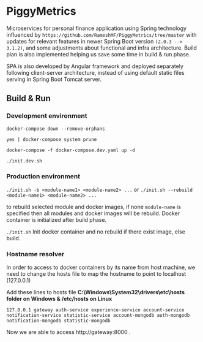 # PiggyMetrics
Microservices for personal finance application using Spring technology influenced by `https://github.com/RameshMF/PiggyMetrics/tree/master` with updates for relevant features in newer Spring Boot version `(2.0.3 --> 3.1.2)`, and some adjustments about functional and infra architecture. Build plan is also implemented helping us save some time in build & run phase.

SPA is also developed by Angular framework and deployed separately following client-server architecture, instead of using default static files serving in Spring Boot Tomcat server.

## Build & Run
### Development environment
`docker-compose down --remove-orphans`

`yes | docker-compose system prune`

`docker-compose -f docker-compose.dev.yaml up -d`

`./init.dev.sh`

### Production environment
`./init.sh -b <module-name1> <module-name2> ...`
or
`./init.sh --rebuild <module-name1> <module-name2> ...` 

to rebuild selected module and docker images, if none `module-name` is specified then all modules and docker images will be rebuild. Docker container is initialized after build phase.

`./init.sh` 
Init docker container and no rebuild if there exist image, else build.

### Hostname resolver
In order to access to docker containers by its name from host machine, we need to change the hosts file to map the hostname to point to localhost (127.0.0.1)

Add these lines to hosts file ****C:\Windows\System32\drivers\etc\hosts folder on Windows & /etc/hosts on Linux****

`127.0.0.1 gateway auth-service experience-service account-service notification-service statistic-service account-mongodb auth-mongodb notification-mongodb statistic-mongodb`

Now we are able to access http://gateway:8000 .
